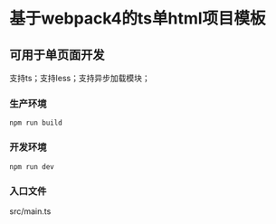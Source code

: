 # 基于webpack4的ts单html项目模板

## 可用于单页面开发

支持ts；支持less；支持异步加载模块；

### 生产环境
``` npm run build ```

### 开发环境
``` npm run dev ```

### 入口文件
src/main.ts
